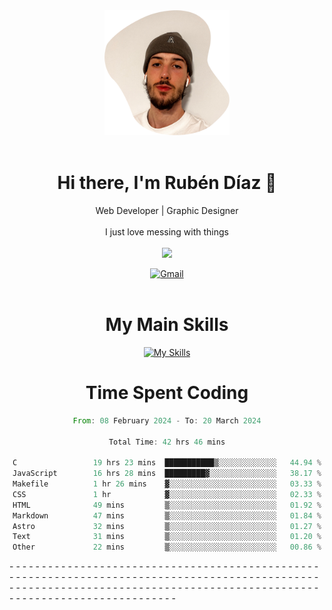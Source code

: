 <div align="center">
	<img height=200 width=200 src="./.img/yo_github_pfp.png" alt="Rubén Díaz" width=200/><br><br>
	
	
 # Hi there, I'm Rubén Díaz 👋

  Web Developer | Graphic Designer
  <br>
  <br>
  I just love messing with things
  <br>
  <br>
  <a href="https://www.github.com/rubendiazzz" target="_blank" rel="noreferrer"><img
src="https://img.shields.io/github/followers/rubendiazzz?logo=github&style=for-the-badge&color=red" /></a>


  <a href="mailto:rubendfraga@gmail.com">![Gmail](https://img.shields.io/badge/Gmail-D14836?style=for-the-badge&logo=gmail&logoColor=white)</a><br><br>

  # My Main Skills
  [![My Skills](https://skillicons.dev/icons?i=js,html,css,tailwind,c,cpp,cs,react,nextjs,astro,mysql,mongo)](https://skillicons.dev)

# Time Spent Coding
<!--START_SECTION:waka-->

```rust
From: 08 February 2024 - To: 20 March 2024

Total Time: 42 hrs 46 mins

C                 19 hrs 23 mins  ███████████▒░░░░░░░░░░░░░   44.94 %
JavaScript        16 hrs 28 mins  █████████▓░░░░░░░░░░░░░░░   38.17 %
Makefile          1 hr 26 mins    ▓░░░░░░░░░░░░░░░░░░░░░░░░   03.33 %
CSS               1 hr            ▓░░░░░░░░░░░░░░░░░░░░░░░░   02.33 %
HTML              49 mins         ▒░░░░░░░░░░░░░░░░░░░░░░░░   01.92 %
Markdown          47 mins         ▒░░░░░░░░░░░░░░░░░░░░░░░░   01.84 %
Astro             32 mins         ▒░░░░░░░░░░░░░░░░░░░░░░░░   01.27 %
Text              31 mins         ▒░░░░░░░░░░░░░░░░░░░░░░░░   01.20 %
Other             22 mins         ▒░░░░░░░░░░░░░░░░░░░░░░░░   00.86 %
```

<!--END_SECTION:waka-->
</div>-
-
-
-
-
-
-
-
-
-
-
-
-
-
-
-
-
-
-
-
-
-
-
-
-
-
-
-
-
-
-
-
-
-
-
-
-
-
-
-
-
-
-
-
-
-
-
-
-
-
-
-
-
-
-
-
-
-
-
-
-
-
-
-
-
-
-
-
-
-
-
-
-
-
-
-
-
-
-
-
-
-
-
-
-
-
-
-
-
-
-
-
-
-
-
-
-
-
-
-
-
-
-
-
-
-
-
-
-
-
-
-
-
-
-
-
-
-
-
-
-
-
-
-
-
-
-
-
-
-
-
-
-
-
-
-
-
-
-
-
-
-
-
-
-
-
-
-
-
-
-
-
-
-
-
-
-
-
-
-
-
-
-
-
-
-
-
-
-
-
